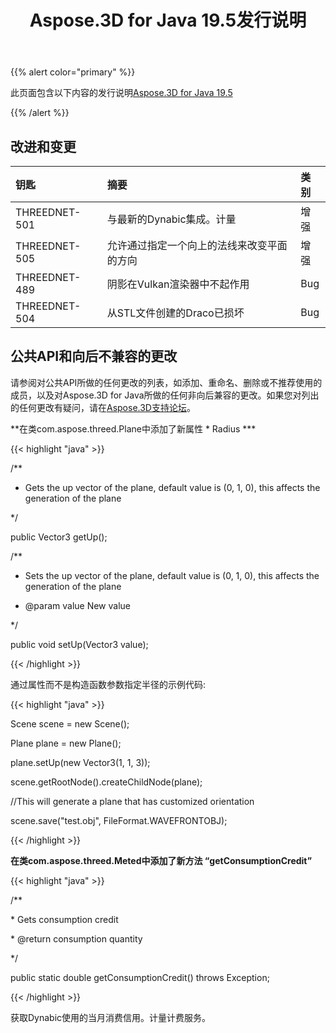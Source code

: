 ﻿---
title: Aspose.3D for Java 19.5发行说明
type: docs
weight: 80
url: /zh/java/aspose-3d-for-java-19-5-release-notes/
---
{{% alert color="primary" %}} 

此页面包含以下内容的发行说明[Aspose.3D for Java 19.5](https://releases.aspose.com/java/repo/com/aspose/aspose-3d//19.5)

{{% /alert %}} 
## **改进和变更**

|**钥匙**|**摘要**|**类别**|
|:- |:- |:- |
|THREEDNET-501|与最新的Dynabic集成。计量|增强|
|THREEDNET-505|允许通过指定一个向上的法线来改变平面的方向|增强|
|THREEDNET-489|阴影在Vulkan渲染器中不起作用|Bug|
|THREEDNET-504|从STL文件创建的Draco已损坏|Bug|

## **公共API和向后不兼容的更改**
请参阅对公共API所做的任何更改的列表，如添加、重命名、删除或不推荐使用的成员，以及对Aspose.3D for Java所做的任何非向后兼容的更改。如果您对列出的任何更改有疑问，请在[Aspose.3D支持论坛](https://forum.aspose.com/c/3d)。

**在类com.aspose.threed.Plane中添加了新属性 * Radius ***

{{< highlight "java" >}}

 /**

 * Gets the up vector of the plane, default value is (0, 1, 0), this affects the generation of the plane

 */

public Vector3 getUp();

/**

 * Sets the up vector of the plane, default value is (0, 1, 0), this affects the generation of the plane

 * @param value New value

 */

public void setUp(Vector3 value);

{{< /highlight >}}

通过属性而不是构造函数参数指定半径的示例代码:

{{< highlight "java" >}}

 Scene scene = new Scene();

Plane plane = new Plane();

plane.setUp(new Vector3(1, 1, 3));

scene.getRootNode().createChildNode(plane);

//This will generate a plane that has customized orientation

scene.save("test.obj", FileFormat.WAVEFRONTOBJ);

{{< /highlight >}}

**在类com.aspose.threed.Meted中添加了新方法 “getConsumptionCredit”**

{{< highlight "java" >}}

 /**

\* Gets consumption credit

\* @return consumption quantity

*/

public static double getConsumptionCredit() throws Exception;

{{< /highlight >}}

获取Dynabic使用的当月消费信用。计量计费服务。
